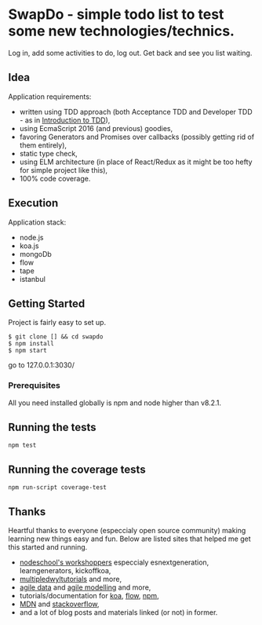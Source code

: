 # SwapDo - simple todo list to test some new technologies/technics.

Log in, add some activities to do, log out. Get back and see you list waiting.

## Idea

Application requirements:

- written using TDD approach (both Acceptance TDD and Developer TDD - as in [Introduction to TDD](http://www.agiledata.org/essays/tdd.html)),
- using EcmaScript 2016 (and previous) goodies,
- favoring Generators and Promises over callbacks (possibly getting rid of them entirely),
- static type check,
- using ELM architecture (in place of React/Redux as it might be too hefty for simple project like this),
- 100% code coverage.

## Execution

Application stack:

- node.js
- koa.js
- mongoDb
- flow
- tape
- istanbul

## Getting Started

Project is fairly easy to set up.

<!-- - TODO: add git path - -->

```
$ git clone [] && cd swapdo
$ npm install
$ npm start
```

go to 127.0.0.1:3030/

### Prerequisites

<!-- - TODO: replace node version with actual first node to support es16 --> All you need installed globally is npm and node higher than v8.2.1.

## Running the tests

```
npm test
```

## Running the coverage tests

```
npm run-script coverage-test
```

## Thanks

Heartful thanks to everyone (especcialy open source community) making learning new things easy and fun. Below are listed sites that helped me get this started and running.

- [nodeschool's workshoppers](https://nodeschool.io/#workshoppers) especcialy esnextgeneration, learngenerators, kickoffkoa,
- [multiple](https://github.com/dwyl/learn-tdd)[dwyl](https://github.com/dwyl/learn-elm-architecture-in-javascript/)[tutorials](https://github.com/dwyl/learn-tape) and more,
- [agile data](http://www.agiledata.org/essays/tdd.html) and [agile modelling](http://www.agilemodeling.com/essays/amdd.htm) and more,
- tutorials/documentation for [koa](http://koajs.com/#context), [flow](https://flow.org/en/docs/), [npm](https://docs.npmjs.com/),
- [MDN](https://developer.mozilla.org/) and [stackoverflow](https://stackoverflow.com/),
- and a lot of blog posts and materials linked (or not) in former.
